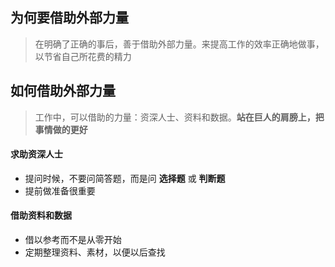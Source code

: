## 为何要借助外部力量

> 在明确了正确的事后，善于借助外部力量。来提高工作的效率正确地做事，以节省自己所花费的精力

## 如何借助外部力量

> 工作中，可以借助的力量：资深人士、资料和数据。**站在巨人的肩膀上，把事情做的更好**

#### 求助资深人士

- 提问时候，不要问简答题，而是问 **选择题** 或 **判断题**
- 提前做准备很重要

#### 借助资料和数据

- 借以参考而不是从零开始
- 定期整理资料、素材，以便以后查找
